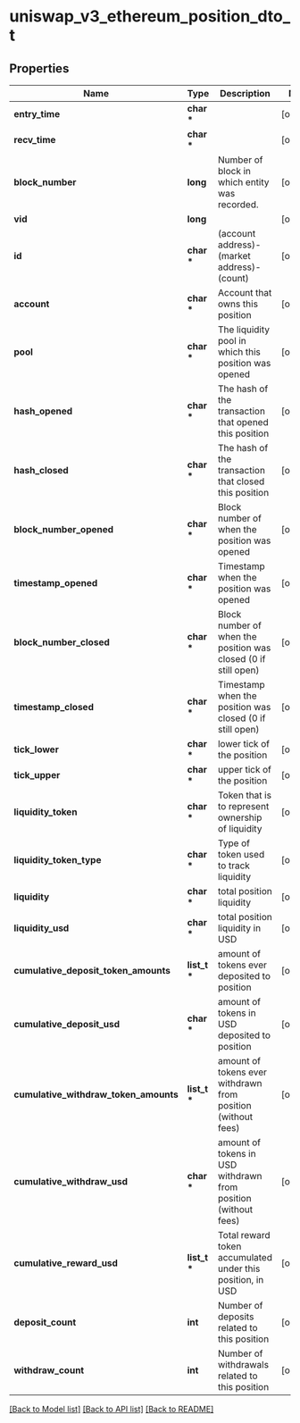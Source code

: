 # uniswap_v3_ethereum_position_dto_t

## Properties
Name | Type | Description | Notes
------------ | ------------- | ------------- | -------------
**entry_time** | **char \*** |  | [optional] 
**recv_time** | **char \*** |  | [optional] 
**block_number** | **long** | Number of block in which entity was recorded. | [optional] 
**vid** | **long** |  | [optional] 
**id** | **char \*** | (account address)-(market address)-(count) | [optional] 
**account** | **char \*** | Account that owns this position | [optional] 
**pool** | **char \*** | The liquidity pool in which this position was opened | [optional] 
**hash_opened** | **char \*** | The hash of the transaction that opened this position | [optional] 
**hash_closed** | **char \*** | The hash of the transaction that closed this position | [optional] 
**block_number_opened** | **char \*** | Block number of when the position was opened | [optional] 
**timestamp_opened** | **char \*** | Timestamp when the position was opened | [optional] 
**block_number_closed** | **char \*** | Block number of when the position was closed (0 if still open) | [optional] 
**timestamp_closed** | **char \*** | Timestamp when the position was closed (0 if still open) | [optional] 
**tick_lower** | **char \*** | lower tick of the position | [optional] 
**tick_upper** | **char \*** | upper tick of the position | [optional] 
**liquidity_token** | **char \*** | Token that is to represent ownership of liquidity | [optional] 
**liquidity_token_type** | **char \*** | Type of token used to track liquidity | [optional] 
**liquidity** | **char \*** | total position liquidity | [optional] 
**liquidity_usd** | **char \*** | total position liquidity in USD | [optional] 
**cumulative_deposit_token_amounts** | **list_t \*** | amount of tokens ever deposited to position | [optional] 
**cumulative_deposit_usd** | **char \*** | amount of tokens in USD deposited to position | [optional] 
**cumulative_withdraw_token_amounts** | **list_t \*** | amount of tokens ever withdrawn from position (without fees) | [optional] 
**cumulative_withdraw_usd** | **char \*** | amount of tokens in USD withdrawn from position (without fees) | [optional] 
**cumulative_reward_usd** | **list_t \*** | Total reward token accumulated under this position, in USD | [optional] 
**deposit_count** | **int** | Number of deposits related to this position | [optional] 
**withdraw_count** | **int** | Number of withdrawals related to this position | [optional] 

[[Back to Model list]](../README.md#documentation-for-models) [[Back to API list]](../README.md#documentation-for-api-endpoints) [[Back to README]](../README.md)


